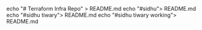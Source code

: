 echo "# Terraform Infra Repo" > README.md
echo "#sidhu"> README.md
echo "#sidhu tiwary"> README.md
echo "#sidhu tiwary working"> README.md